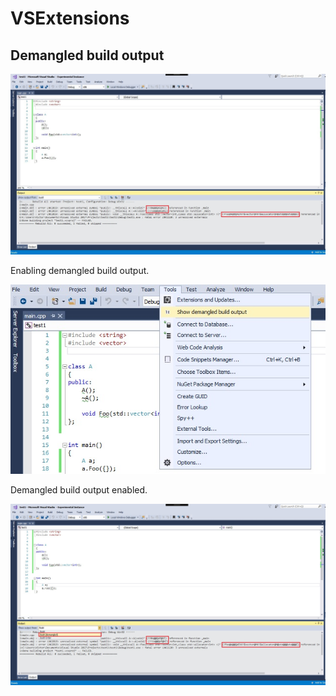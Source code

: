 # VSExtensions

## Demangled build output

![Build output](https://github.com/vukis/VSExtensions/blob/master/BuildDemangledOutput/BuildOutput.jpg)

Enabling demangled build output.

![Build output](https://github.com/vukis/VSExtensions/blob/master/BuildDemangledOutput/EnablingPlugin.jpg)

Demangled build output enabled.

![Demangled build output](https://github.com/vukis/VSExtensions/blob/master/BuildDemangledOutput/DemangledBuildOutput.jpg)
